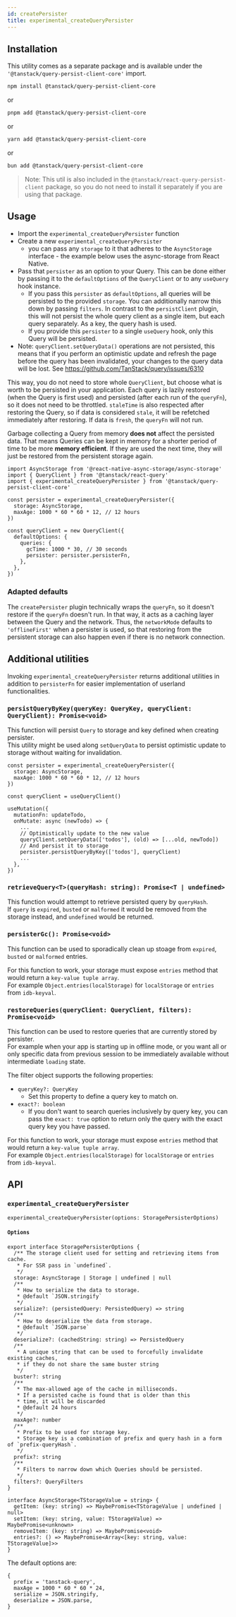 ```yaml
---
id: createPersister
title: experimental_createQueryPersister
---
```


## Installation

This utility comes as a separate package and is available under the `'@tanstack/query-persist-client-core'` import.

```bash
npm install @tanstack/query-persist-client-core
```

or

```bash
pnpm add @tanstack/query-persist-client-core
```

or

```bash
yarn add @tanstack/query-persist-client-core
```

or

```bash
bun add @tanstack/query-persist-client-core
```

> Note: This util is also included in the `@tanstack/react-query-persist-client` package, so you do not need to install it separately if you are using that package.

## Usage

- Import the `experimental_createQueryPersister` function
- Create a new `experimental_createQueryPersister`
  - you can pass any `storage` to it that adheres to the `AsyncStorage` interface - the example below uses the async-storage from React Native.
- Pass that `persister` as an option to your Query. This can be done either by passing it to the `defaultOptions` of the `QueryClient` or to any `useQuery` hook instance.
  - If you pass this `persister` as `defaultOptions`, all queries will be persisted to the provided `storage`. You can additionally narrow this down by passing `filters`. In contrast to the `persistClient` plugin, this will not persist the whole query client as a single item, but each query separately. As a key, the query hash is used.
  - If you provide this `persister` to a single `useQuery` hook, only this Query will be persisted.
- Note: `queryClient.setQueryData()` operations are not persisted, this means that if you perform an optimistic update and refresh the page before the query has been invalidated, your changes to the query data will be lost. See https://github.com/TanStack/query/issues/6310

This way, you do not need to store whole `QueryClient`, but choose what is worth to be persisted in your application. Each query is lazily restored (when the Query is first used) and persisted (after each run of the `queryFn`), so it does not need to be throttled. `staleTime` is also respected after restoring the Query, so if data is considered `stale`, it will be refetched immediately after restoring. If data is `fresh`, the `queryFn` will not run.

Garbage collecting a Query from memory **does not** affect the persisted data. That means Queries can be kept in memory for a shorter period of time to be more **memory efficient**. If they are used the next time, they will just be restored from the persistent storage again.

```tsx
import AsyncStorage from '@react-native-async-storage/async-storage'
import { QueryClient } from '@tanstack/react-query'
import { experimental_createQueryPersister } from '@tanstack/query-persist-client-core'

const persister = experimental_createQueryPersister({
  storage: AsyncStorage,
  maxAge: 1000 * 60 * 60 * 12, // 12 hours
})

const queryClient = new QueryClient({
  defaultOptions: {
    queries: {
      gcTime: 1000 * 30, // 30 seconds
      persister: persister.persisterFn,
    },
  },
})
```

### Adapted defaults

The `createPersister` plugin technically wraps the `queryFn`, so it doesn't restore if the `queryFn` doesn't run. In that way, it acts as a caching layer between the Query and the network. Thus, the `networkMode` defaults to `'offlineFirst'` when a persister is used, so that restoring from the persistent storage can also happen even if there is no network connection.

## Additional utilities

Invoking `experimental_createQueryPersister` returns additional utilities in addition to `persisterFn` for easier implementation of userland functionalities.

### `persistQueryByKey(queryKey: QueryKey, queryClient: QueryClient): Promise<void>`

This function will persist `Query` to storage and key defined when creating persister.  
This utility might be used along `setQueryData` to persist optimistic update to storage without waiting for invalidation.

```tsx
const persister = experimental_createQueryPersister({
  storage: AsyncStorage,
  maxAge: 1000 * 60 * 60 * 12, // 12 hours
})

const queryClient = useQueryClient()

useMutation({
  mutationFn: updateTodo,
  onMutate: async (newTodo) => {
    ...
    // Optimistically update to the new value
    queryClient.setQueryData(['todos'], (old) => [...old, newTodo])
    // And persist it to storage
    persister.persistQueryByKey(['todos'], queryClient)
    ...
  },
})
```

### `retrieveQuery<T>(queryHash: string): Promise<T | undefined>`

This function would attempt to retrieve persisted query by `queryHash`.  
If `query` is `expired`, `busted` or `malformed` it would be removed from the storage instead, and `undefined` would be returned.

### `persisterGc(): Promise<void>`

This function can be used to sporadically clean up stoage from `expired`, `busted` or `malformed` entries.

For this function to work, your storage must expose `entries` method that would return a `key-value tuple array`.  
For example `Object.entries(localStorage)` for `localStorage` or `entries` from `idb-keyval`.

### `restoreQueries(queryClient: QueryClient, filters): Promise<void>`

This function can be used to restore queries that are currently stored by persister.  
For example when your app is starting up in offline mode, or you want all or only specific data from previous session to be immediately available without intermediate `loading` state.

The filter object supports the following properties:

- `queryKey?: QueryKey`
  - Set this property to define a query key to match on.
- `exact?: boolean`
  - If you don't want to search queries inclusively by query key, you can pass the `exact: true` option to return only the query with the exact query key you have passed.

For this function to work, your storage must expose `entries` method that would return a `key-value tuple array`.  
For example `Object.entries(localStorage)` for `localStorage` or `entries` from `idb-keyval`.

## API

### `experimental_createQueryPersister`

```tsx
experimental_createQueryPersister(options: StoragePersisterOptions)
```

#### `Options`

```tsx
export interface StoragePersisterOptions {
  /** The storage client used for setting and retrieving items from cache.
   * For SSR pass in `undefined`.
   */
  storage: AsyncStorage | Storage | undefined | null
  /**
   * How to serialize the data to storage.
   * @default `JSON.stringify`
   */
  serialize?: (persistedQuery: PersistedQuery) => string
  /**
   * How to deserialize the data from storage.
   * @default `JSON.parse`
   */
  deserialize?: (cachedString: string) => PersistedQuery
  /**
   * A unique string that can be used to forcefully invalidate existing caches,
   * if they do not share the same buster string
   */
  buster?: string
  /**
   * The max-allowed age of the cache in milliseconds.
   * If a persisted cache is found that is older than this
   * time, it will be discarded
   * @default 24 hours
   */
  maxAge?: number
  /**
   * Prefix to be used for storage key.
   * Storage key is a combination of prefix and query hash in a form of `prefix-queryHash`.
   */
  prefix?: string
  /**
   * Filters to narrow down which Queries should be persisted.
   */
  filters?: QueryFilters
}

interface AsyncStorage<TStorageValue = string> {
  getItem: (key: string) => MaybePromise<TStorageValue | undefined | null>
  setItem: (key: string, value: TStorageValue) => MaybePromise<unknown>
  removeItem: (key: string) => MaybePromise<void>
  entries?: () => MaybePromise<Array<[key: string, value: TStorageValue]>>
}
```

The default options are:

```tsx
{
  prefix = 'tanstack-query',
  maxAge = 1000 * 60 * 60 * 24,
  serialize = JSON.stringify,
  deserialize = JSON.parse,
}
```
